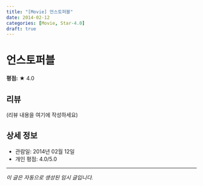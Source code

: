 ```yaml
---
title: "[Movie] 언스토퍼블"
date: 2014-02-12
categories: [Movie, Star-4.0]
draft: true
---
```


# 언스토퍼블

**평점:** ★ 4.0

## 리뷰

(리뷰 내용을 여기에 작성하세요)

## 상세 정보

- 관람일: 2014년 02월 12일
- 개인 평점: 4.0/5.0

---

*이 글은 자동으로 생성된 임시 글입니다.*
